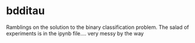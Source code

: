 # bdditau
Ramblings on the solution to the binary classification problem. The salad of experiments is in the ipynb file.... very messy by the way
